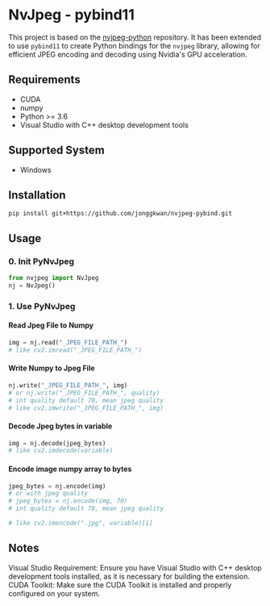 # NvJpeg - pybind11

This project is based on the [nvjpeg-python](https://github.com/UsingNet/nvjpeg-python) repository. It has been extended to use `pybind11` to create Python bindings for the `nvjpeg` library, allowing for efficient JPEG encoding and decoding using Nvidia's GPU acceleration.

## Requirements

- CUDA
- numpy
- Python >= 3.6
- Visual Studio with C++ desktop development tools

## Supported System

- Windows

## Installation

```shell
pip install git+https://github.com/jonggkwan/nvjpeg-pybind.git
```

## Usage

### 0. Init PyNvJpeg

```python
from nvjpeg import NvJpeg
nj = NvJpeg()
```

### 1. Use PyNvJpeg

#### Read Jpeg File to Numpy

```python
img = nj.read("_JPEG_FILE_PATH_")
# like cv2.imread("_JPEG_FILE_PATH_")
```

#### Write Numpy to Jpeg File

```python
nj.write("_JPEG_FILE_PATH_", img)
# or nj.write("_JPEG_FILE_PATH_", quality)
# int quality default 70, mean jpeg quality
# like cv2.imwrite("_JPEG_FILE_PATH_", img)
```

#### Decode Jpeg bytes in variable

```python
img = nj.decode(jpeg_bytes)
# like cv2.imdecode(variable)
```

#### Encode image numpy array to bytes

```python
jpeg_bytes = nj.encode(img)
# or with jpeg quality
# jpeg_bytes = nj.encode(img, 70)
# int quality default 70, mean jpeg quality

# like cv2.imencode(".jpg", variable)[1]
```

## Notes

Visual Studio Requirement: Ensure you have Visual Studio with C++ desktop development tools installed, as it is necessary for building the extension.
CUDA Toolkit: Make sure the CUDA Toolkit is installed and properly configured on your system.
